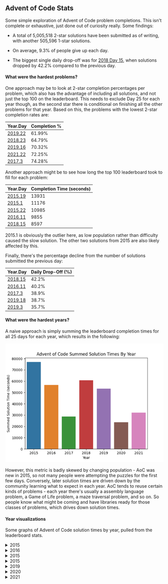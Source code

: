 ## Advent of Code Stats

Some simple exploration of Advent of Code problem completions. This isn't complete or exhaustive, just done out of curiosity really. Some findings:

* A total of 5,005,518 2-star solutions have been submitted as of writing, with another 505,596 1-star solutions.

* On average, 9.3% of people give up each day.

* The biggest single daily drop-off was for [2018 Day 15](https://adventofcode.com/2018/day/15), when solutions dropped by 42.2% compared to the previous day. 

#### What were the hardest problems?

One approach may be to look at 2-star completion percentages per problem, which also has the advantage of including all solutions, and not just the top 100 on the leaderboard. This needs to exclude Day 25 for each year though, as the second star there is conditional on finishing all the other problems for that year. Based on this, the problems with the lowest 2-star completion rates are:

| Year.Day | Completion % |
| --------- | ------------ |
| [2019.22](https://adventofcode.com/2019/day/22) | 61.99% |
| [2018.23](https://adventofcode.com/2018/day/23) | 64.79% |
| [2019.16](https://adventofcode.com/2019/day/16) | 70.32% |
| [2021.22](https://adventofcode.com/2021/day/22) | 72.25% |
| [2017.3](https://adventofcode.com/2017/day/3) | 74.28% |

Another approach might be to see how long the top 100 leaderboard took to fill for each problem:

| Year.Day | Completion Time (seconds) |
| --------- | ------------ |
| [2015.19](https://adventofcode.com/2015/day/19) | 13931 |
| [2015.1](https://adventofcode.com/2015/day/1) | 11176 |
| [2015.22](https://adventofcode.com/2015/day/22) | 10985 |
| [2016.11](https://adventofcode.com/2016/day/11) | 9855 |
| [2018.15](https://adventofcode.com/2018/day/15) | 8597 |

2015.1 is obviously the outlier here, as low population rather than difficulty caused the slow solution. The other two solutions from 2015 are also likely affected by this.

Finally, there's the percentage decline from the number of solutions submitted the previous day:

| Year.Day | Daily Drop-Off (%) |
| --------- | ------------ |
| [2018.15](https://adventofcode.com/2018/day/15) | 42.2% |
| [2016.11](https://adventofcode.com/2016/day/11) | 40.2% |
| [2017.3](https://adventofcode.com/2017/day/3) | 38.9% |
| [2019.18](https://adventofcode.com/2019/day/18) | 38.7% |
| [2019.3](https://adventofcode.com/2019/day/3) | 35.7% |

#### What were the hardest years?

A naive approach is simply summing the leaderboard completion times for all 25 days for each year, which results in the following:

![Summed times by year](images/aoc-sum-year.png?raw=true)

However, this metric is badly skewed by changing population - AoC was new in 2015, so not many people were attempting the puzzles for the first few days. Conversely, later solution times are driven down by the community learning what to expect in each year. AoC tends to reuse certain kinds of problems - each year there's usually a assembly language problem, a Game of Life problem, a maze traversal problem, and so on. So people know what might be coming and have libraries ready for those classes of problems, which drives down solution times.

#### Year visualizations

Some graphs of Advent of Code solution times by year, pulled from the leaderboard stats. 

<details>
<summary>2015</summary>

![2015](images/aoc-2015.png?raw=true)

</details>

<details>
<summary>2016</summary>

![2016](images/aoc-2016.png?raw=true)

</details>

<details>
<summary>2015</summary>

![2017](images/aoc-2017.png?raw=true)

</details>

<details>
<summary>2015</summary>

![2018](images/aoc-2018.png?raw=true)

</details>

<details>
<summary>2019</summary>

![2019](images/aoc-2019.png?raw=true)

</details>

<details>
<summary>2020</summary>

![2020](images/aoc-2020.png?raw=true)

</details>

<details>
<summary>2021</summary>

![2021](images/aoc-2021.png?raw=true)

</details>
